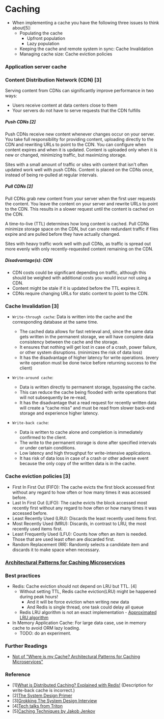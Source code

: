 # Caching

* When implementing a cache you have the following three issues to think about[5]:
    * Populating the cache
        * Upfront population
        * Lazy population
    * Keeping the cache and remote system in sync: Cache Invalidation
    * Managing cache size: Cache eviction policies
    
### Application server cache
### Content Distribution Network (CDN) [3]

Serving content from CDNs can significantly improve performance in two ways:

* Users receive content at data centers close to them
* Your servers do not have to serve requests that the CDN fulfills
##### Push CDNs [2]
Push CDNs receive new content whenever changes occur on your server. You take full responsibility for providing content, uploading directly to the CDN and rewriting URLs to point to the CDN. You can configure when content expires and when it is updated. Content is uploaded only when it is new or changed, minimizing traffic, but maximizing storage.

Sites with a small amount of traffic or sites with content that isn't often updated work well with push CDNs. Content is placed on the CDNs once, instead of being re-pulled at regular intervals.

##### Pull CDNs [2]
Pull CDNs grab new content from your server when the first user requests the content. You leave the content on your server and rewrite URLs to point to the CDN. This results in a slower request until the content is cached on the CDN.

A time-to-live (TTL) determines how long content is cached. Pull CDNs minimize storage space on the CDN, but can create redundant traffic if files expire and are pulled before they have actually changed.

Sites with heavy traffic work well with pull CDNs, as traffic is spread out more evenly with only recently-requested content remaining on the CDN.

##### Disadvantage(s): CDN
* CDN costs could be significant depending on traffic, although this should be weighed with additional costs you would incur not using a CDN.
* Content might be stale if it is updated before the TTL expires it.
* CDNs require changing URLs for static content to point to the CDN.
### Cache Invalidation [3]
* `Write-through cache`: Data is written into the cache and the corresponding database at the same time. 
  * The cached data allows for fast retrieval and, since the same data gets written in the permanent storage, 
we will have complete data consistency between the cache and the storage. 
  * It ensures that nothing will get lost in case of a crash, power failure, or other system disruptions. (minimizes the risk of data loss)
  * It has the disadvantage of higher latency for write operations. (every write operation must be done twice before returning success to the client)

* `Write-around cache`: 
  * Data is written directly to permanent storage, bypassing the cache. 
  * This can reduce the cache being flooded with write operations that will not subsequently be re-read, 
  * It has the disadvantage that a read request for recently written data will create a “cache miss” and must be read from slower back-end storage and experience higher latency.

* `Write-back cache`: 
  * Data is written to cache alone and completion is immediately confirmed to the client. 
  * The write to the permanent storage is done after specified intervals or under certain conditions. 
  * Low latency and high throughput for write-intensive applications.
  * It has risk of data loss in case of a crash or other adverse event because the only copy of the written data is in the cache.

### Cache eviction policies [3]
* First In First Out (FIFO): The cache evicts the first block accessed first without any regard to how often or how many times it was accessed before.
* Last In First Out (LIFO): The cache evicts the block accessed most recently first without any regard to how often or how many times it was accessed before.
* Least Recently Used (LRU): Discards the least recently used items first.
* Most Recently Used (MRU): Discards, in contrast to LRU, the most recently used items first.
* Least Frequently Used (LFU): Counts how often an item is needed. Those that are used least often are discarded first.
* Random Replacement (RR): Randomly selects a candidate item and discards it to make space when necessary.

### [Architectural Patterns for Caching Microservices](https://github.com/EddieChoCho/tech-talks-note/blob/master/2020/WhereIsMyCache%3FArchitecturalPatternsForCachingMicroservices.md)

### Best practices
* Redis: Cache eviction should not depend on LRU but TTL. [4]
    * Without setting TTL, Redis cache eviction(LRU) might be happened during peak hours!
        * And it will be force eviction when writing new data
        * And Redis is single thread, one task could delay all queue
    * Redis LRU algorithm is not an exact implementation - [Approximated LRU algorithm](https://redis.io/topics/lru-cache)
* In Memory Application Cache: For large data case, use in memory cache to avoid ORM lazy loading.
    * TODO: do an experiment.  
     
### Further Readings
* [Not of "Where is my Cache? Architectural Patterns for Caching Microservices"](https://github.com/EddieChoCho/tech-talks-note/blob/master/2020/WhereIsMyCache%3FArchitecturalPatternsForCachingMicroservices.md)

### Reference
* [1][What is Distributed Caching? Explained with Redis!](https://youtu.be/U3RkDLtS7uY) (Description for write-back cache is incorrect.)
* [2][The System Design Primer](https://github.com/donnemartin/system-design-primer/blob/master/README.md#content-delivery-network)
* [3][Grokking The System Design Interview](https://www.educative.io/courses/grokking-the-system-design-interview)
* [4][Tech talks from Triton](http://github.com/TritonHo/slides/blob/master/Taipei%202019-10%20talk/concurrency.pdf)
* [5][Caching Techniques by Jakob Jenkov](http://tutorials.jenkov.com/software-architecture/caching-techniques.html)